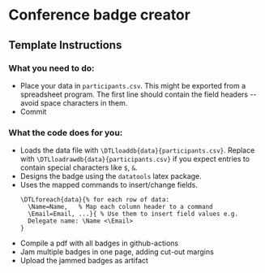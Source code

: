 # Conference badge creator 

## Template Instructions
### What you need to do:
- Place your data in `participants.csv`. This might be exported from a spreadsheet program.
  The first line should contain the field headers -- avoid space characters in them.
- Commit

### What the code does for you:
- Loads the data file with `\DTLloaddb{data}{participants.csv}`.
  Replace with `\DTLloadrawdb{data}{participants.csv}` if you expect entries to contain special characters like `$`, `&`.
- Designs the badge using the `datatools` latex package.
- Uses the mapped commands to insert/change fields.
  ```
  \DTLforeach{data}{% for each row of data:
    \Name=Name,   % Map each column header to a command
    \Email=Email, ...}{ % Use them to insert field values e.g.
    Delegate name: \Name <\Email>  
  }
  ```
- Compile a pdf with all badges in github-actions
- Jam multiple badges in one page, adding cut-out margins
- Upload the jammed badges as artifact

